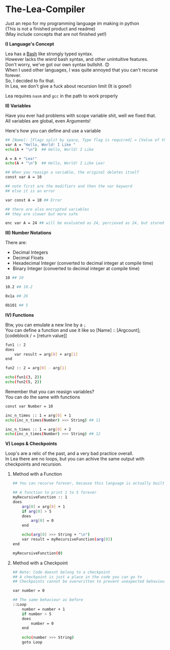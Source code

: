 # The-Lea-Compiler
Just an repo for my programming language im making in python  
(This is not a finished product and readme)  
(May include concepts that are not finished yet!)  

**I) Language's Concept**

Lea has a [Bash](https://github.com/topics/bash) like strongly typed syntax.  
However lacks the *_wierd_* bash syntax, and other unintuitive features.  
Don't worry, we've got our own syntax bullshit. 😊    
When I used other languages, I was quite annoyed that you can't recurse forever.  
So, I decided to fix that.  
In Lea, we don't give a fuck about recursion limit (It is gone!)

Lea requires `nasm` and `gcc` in the path to work properly

**II) Variables**

Have you ever had problems with scope variable shit, well we fixed that.  
All variables are global, even Arguments!  

Here's how you can define and use a variable
```sh
## [Name]: [Flags split by space, Type flag is required] = [Value of the type]
var A = "Hello, World! I Like "
echo(A + "\n")  ## Hello, World! I Like

A = A + "Lea!"
echo(A + "\n")  ## Hello, World! I Like Lea!

## When you reasign a variable, the original deletes itself
const var A = 10

## note first are the modifiers and then the var keyword
## else it is an error

var const A = 10 ## Error

## there are also encrypted variables
## they are slower but more safe

enc var A = 24 ## will be evaluated as 24, percieved as 24, but stored as 24 encrypted by a random variable specific 8-bit Integer
```

**III) Number Notations**

There are:
* Decimal Integers
* Decimal Floats
* Hexadecimal Integer (converted to decimal integer at compile time)
* Binary Integer (converted to decimal integer at compile time)

```sh
10 ## 10

10.2 ## 10.2

0x1a ## 26

0b101 ## 5
```

**IV) Functions**

Btw, you can emulate a new line by a `;`  
You can define a function and use it like so
[Name] :: [Argcount]; [codeblock / = [return value]]
```sh
fun1 :: 2
does
    var result = arg[0] + arg[1]
end

fun2 :: 2 = arg[0] - arg[1]

echo(fun1(3, 2))
echo(fun2(5, 2))
```

Remember that you can reasign variables?  
You can do the same with functions

```sh
const var Number = 10

inc_n_times :: 1 = arg[0] + 1
echo(inc_n_times(Number) >>> String) ## 11

inc_n_times :: 1 = arg[0] + 2
echo(inc_n_times(Number) >>> String) ## 12
```

**V) Loops & Checkpoints**

Loop's are a relic of the past, and a very bad practice overall.  
In Lea there are no loops, but you can achive the same output with checkpoints and recursion.

1) Method with a Function
    ```sh
    ## You can recurse forever, because this language is actually built right

    ## A function to print 1 to 5 forever
    myRecursiveFunction :: 1
    does
        arg[0] = arg[0] + 1
        if arg[0] > 5
        does
            arg[0] = 0
        end

        echo(arg[0] >>> String + "\n")
        var result = myRecursiveFunction(arg[0])
    end

    myRecursiveFunction(0)
    ```

2) Method with a Checkpoint
    ```sh
    ## Note: Code doesnt belong to a checkpoint
    ## A checkpoint is just a place in the code you can go to
    ## Checkpoints cannot be overwritten to prevent unexpected behaviour

    var number = 0

    ## The same behaviour as before
    ::Loop
        number = number + 1
        if number > 5
        does
            number = 0
        end
        
        echo(number >>> String)
        goto Loop

    ```